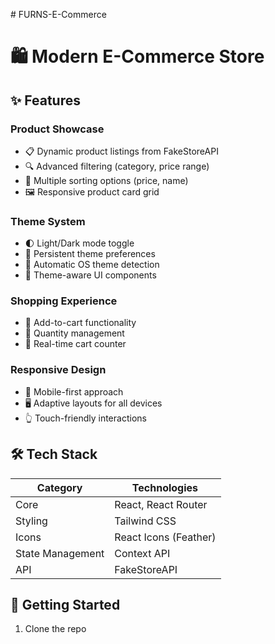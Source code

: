 
#   F U R N S - E - C o m m e r c e 
# 🛍️ Modern E-Commerce Store

## ✨ Features

### Product Showcase
- 📋 Dynamic product listings from FakeStoreAPI
- 🔍 Advanced filtering (category, price range)
- 🔄 Multiple sorting options (price, name)
- 🖼️ Responsive product card grid

### Theme System
- 🌓 Light/Dark mode toggle
- 💾 Persistent theme preferences
- 🤖 Automatic OS theme detection
- 🎨 Theme-aware UI components

### Shopping Experience
- 🛒 Add-to-cart functionality
- 🔢 Quantity management
- 🔴 Real-time cart counter

### Responsive Design
- 📱 Mobile-first approach
- 🖥️ Adaptive layouts for all devices
- 👆 Touch-friendly interactions

## 🛠️ Tech Stack

| Category        | Technologies                          |
|-----------------|---------------------------------------|
| Core            | React, React Router                   |
| Styling         | Tailwind CSS                          |
| Icons           | React Icons (Feather)                 |
| State Management| Context API                           |
| API             | FakeStoreAPI                          |

## 🚀 Getting Started

1. Clone the repo
   ```bash
 
 
